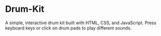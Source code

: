 # Drum-Kit
A simple, interactive drum kit built with HTML, CSS, and JavaScript. Press keyboard keys or click on drum pads to play different sounds. 
